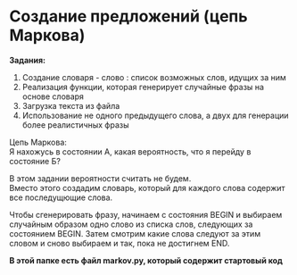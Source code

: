 # Создание предложений (цепь Маркова)

**Задания:**

1. Создание словаря - слово : список возможных
слов, идущих за ним
2. Реализация функции, которая генерирует
случайные фразы на основе словаря
3. Загрузка текста из файла
4. Использование не одного предыдущего слова,
а двух для генерации более реалистичных фразы

Цепь Маркова:  
Я нахожусь в состоянии А, какая вероятность, что
я перейду в состояние Б?

В этом задании вероятности считать не будем.  
Вместо этого создадим словарь, который для 
каждого слова содержит все последущющие слова.

Чтобы сгенерировать фразу, начинаем с состояния BEGIN и
выбираем случайным образом одно слово из списка слов,
следующих за состоянием BEGIN. Затем смотрим какие слова
следуют за этим словом и сново выбираем и так, пока не 
достигнем END.

**В этой папке есть файл markov.py, который содержит 
стартовый код**